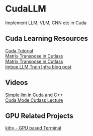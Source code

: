 # CudaLLM
Implement LLM, VLM, CNN etc in Cuda

##
## Cuda Learning Resources
[Cuda Tutorial](https://cuda-tutorial.readthedocs.io/en/latest/)  
[Matrix Transpose in Cutlass](https://research.colfax-intl.com/tutorial-matrix-transpose-in-cutlass/)  
[Matrix Transpose in Cutlass](https://research.colfax-intl.com/tutorial-matrix-transpose-in-cutlass/)  
[Imbue LLM Train Infra blog post](https://research.colfax-intl.com/tutorial-matrix-transpose-in-cutlass/)  

## Videos
[Simple llm in Cuda and C++](https://www.youtube.com/watch?v=WiB_3Csfj_Q)  
[Cuda Mode Cutlass Lecture](https://www.youtube.com/watch?v=G6q719ck7ww)  

## GPU Related Projects
[kitty - GPU based Terminal](https://github.com/kovidgoyal/kitty)  

